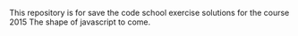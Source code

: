 This repository is for save the code school exercise solutions for the course 2015 The shape of javascript to come.
